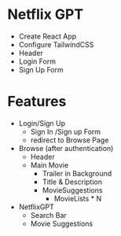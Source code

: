 # Netflix GPT

- Create React App
- Configure TailwindCSS
- Header
- Login Form
- Sign Up Form

# Features
- Login/Sign Up
    - Sign In /Sign up Form
    - redirect to Browse Page
- Browse (after authentication)
    - Header
    - Main Movie
       - Trailer in Background
       - Title & Description
       - MovieSuggestions
          - MovieLists * N
- NetflixGPT
   - Search Bar
   - Movie Suggestions